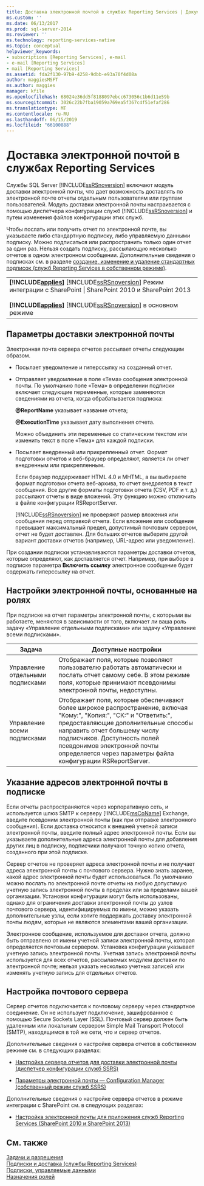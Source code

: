 ```yaml
---
title: Доставка электронной почтой в службах Reporting Services | Документы Майкрософт
ms.custom: ''
ms.date: 06/13/2017
ms.prod: sql-server-2014
ms.reviewer: ''
ms.technology: reporting-services-native
ms.topic: conceptual
helpviewer_keywords:
- subscriptions [Reporting Services], e-mail
- e-mail [Reporting Services]
- mail [Reporting Services]
ms.assetid: fda2f130-97b9-4258-9dbb-e93a70f4d08a
author: maggiesMSFT
ms.author: maggies
manager: kfile
ms.openlocfilehash: 68024e36dd5f8188097ebcc673056c1b6d11e59b
ms.sourcegitcommit: 3026c22b7fba19059a769ea5f367c4f51efaf286
ms.translationtype: MT
ms.contentlocale: ru-RU
ms.lasthandoff: 06/15/2019
ms.locfileid: "66100888"
---
```

# <a name="e-mail-delivery-in-reporting-services"></a>Доставка электронной почтой в службах Reporting Services
  Службы SQL Server [!INCLUDE[ssRSnoversion](../../includes/ssrsnoversion-md.md)] включают модуль доставки электронной почты, что дает возможность доставлять по электронной почте отчеты отдельным пользователям или группам пользователей. Модуль доставки электронной почты настраивается с помощью диспетчера конфигурации служб [!INCLUDE[ssRSnoversion](../../includes/ssrsnoversion-md.md)] и путем изменения файлов конфигурации этих служб.  
  
 Чтобы послать или получить отчет по электронной почте, вы указываете либо стандартную подписку, либо управляемую данными подписку. Можно подписаться или распространить только один отчет за один раз. Нельзя создать подписку, рассылающую несколько отчетов в одном электронном сообщении. Дополнительные сведения о подписках см. в разделе [создание, изменение и удаление стандартных подписок &#40;служб Reporting Services в собственном режиме&#41;](create-and-manage-subscriptions-for-native-mode-report-servers.md).  
  
||  
|-|  
|**[!INCLUDE[applies](../../includes/applies-md.md)]**  [!INCLUDE[ssRSnoversion](../../includes/ssrsnoversion-md.md)] Режим интеграции с SharePoint &#124; SharePoint 2010 и SharePoint 2013<br /><br /> **[!INCLUDE[applies](../../includes/applies-md.md)]**  [!INCLUDE[ssRSnoversion](../../includes/ssrsnoversion-md.md)] в основном режиме|  
  
## <a name="e-mail-delivery-options"></a>Параметры доставки электронной почты  
 Электронная почта сервера отчетов рассылает отчеты следующим образом.  
  
-   Посылает уведомление и гиперссылку на созданный отчет.  
  
-   Отправляет уведомление в поле «Тема» сообщения электронной почты. По умолчанию поле «Тема» в определении подписки включает следующие переменные, которые заменяются сведениями из отчета, когда обрабатывается подписка:  
  
     **@ReportName** указывает название отчета;  
  
     **@ExecutionTime** указывает дату выполнения отчета.  
  
     Можно объединить эти переменные со статическим текстом или изменить текст в поле «Тема» для каждой подписки.  
  
-   Посылает внедренный или прикрепленный отчет. Формат подготовки отчетов и веб-браузер определяют, является ли отчет внедренным или прикрепленным.  
  
     Если браузер поддерживает HTML 4.0 и MHTML, а вы выбираете формат подготовки отчета веб-архива, то отчет внедряется в текст сообщения. Все другие форматы подготовки отчета (CSV, PDF и т. д.) рассылают отчеты в виде вложений. Эту функцию можно отключить в файле конфигурации RSReportServer.  
  
     [!INCLUDE[ssRSnoversion](../../includes/ssrsnoversion-md.md)] не проверяют размер вложения или сообщения перед отправкой отчета. Если вложение или сообщение превышает максимальный предел, допустимый почтовым сервером, отчет не будет доставлен. Для больших отчетов выберите другой вариант доставки отчетов (например, URL-адрес или уведомление).  
  
 При создании подписки устанавливаются параметры доставки отчетов, которые определяют, как доставляется отчет. Например, при выборе в подписке параметра **Включить ссылку** электронное сообщение будет содержать гиперссылку на отчет.  
  
## <a name="role-based-e-mail-settings"></a>Настройки электронной почты, основанные на ролях  
 При подписке на отчет параметры электронной почты, с которыми вы работаете, меняются в зависимости от того, включает ли ваша роль задачу «Управление отдельными подписками» или задачу «Управление всеми подписками».  
  
|Задача|Доступные настройки|  
|----------|------------------------|  
|Управление отдельными подписками|Отображает поля, которые позволяют пользователю работать автоматически и послать отчет самому себе. В этом режиме поля, которые принимают псевдонимы электронной почты, недоступны.|  
|Управление всеми подписками|Отображает поля, которые обеспечивают более широкое распространение, включая "Кому:", "Копия:", "СК:" и "Ответить:", предоставляющие дополнительные способы направить отчет большему числу подписчиков. Доступность полей псевдонимов электронной почты определяется через параметры файла конфигурации RSReportServer.|  
  
## <a name="specifying-e-mail-addresses-in-a-subscription"></a>Указание адресов электронной почты в подписке  
 Если отчеты распространяются через корпоративную сеть, и используется шлюз SMTP к серверу [!INCLUDE[msCoName](../../includes/msconame-md.md)] Exchange, введите псевдоним электронной почты (как при отправке электронного сообщения). Если доставка относится к внешней учетной записи электронной почты, введите полный адрес электронной почты. Если вы указываете дополнительные адреса электронной почты для добавления других лиц в подписку, подписчики получают точную копию отчета, созданного при этой подписке.  
  
 Сервер отчетов не проверяет адреса электронной почты и не получает адреса электронной почты с почтового сервера. Нужно знать заранее, какой адрес электронной почты будет использоваться. По умолчанию можно послать по электронной почте отчеты на любую допустимую учетную запись электронной почты в пределах или за пределами вашей организации. Установки конфигурации могут быть использованы, однако для ограничения доставки электронной почты до узлов почтового сервера, идентифицируемых по имени, можно указать дополнительные узлы, если хотите поддержать доставку электронной почты людям, которые не являются элементами вашей организации.  
  
 Электронное сообщение, используемое для доставки отчета, должно быть отправлено от имени учетной записи электронной почты, которая определяется почтовым сервером. Установка конфигурации указывает учетную запись электронной почты. Учетная запись электронной почты используется для всех отчетов, рассылаемых модулем доставки по электронной почте; нельзя указать несколько учетных записей или изменять учетную запись для отдельных отчетов.  
  
## <a name="e-mail-server-configuration"></a>Настройка почтового сервера  
 Сервер отчетов подключается к почтовому серверу через стандартное соединение. Он не использует подключение, зашифрованное с помощью Secure Sockets Layer (SSL). Почтовый сервер должен быть удаленным или локальным сервером Simple Mail Transport Protocol (SMTP), находящимся в той же сети, что и сервер отчетов.  
  
 Дополнительные сведения о настройке сервера отчетов в собственном режиме см. в следующих разделах:  
  
-   [Настройка сервера отчетов для доставки электронной почты &#40;диспетчер конфигурации служб SSRS&#41;](../../sql-server/install/configure-a-report-server-for-e-mail-delivery-ssrs-configuration-manager.md)  
  
-   [Параметры электронной почты — Configuration Manager &#40;собственный режим служб SSRS&#41;](../install-windows/e-mail-settings-reporting-services-native-mode-configuration-manager.md)  
  
 Дополнительные сведения о настройке сервера отчетов в режиме интеграции с SharePoint см. в следующих разделах:  
  
-   [Настройка электронной почты для приложения служб Reporting Services (SharePoint 2010 и SharePoint 2013)](../install-windows/configure-e-mail-for-a-reporting-services-service-application.md)  
  
## <a name="see-also"></a>См. также  
 [Задачи и разрешения](../security/tasks-and-permissions.md)   
 [Подписки и доставка (службы Reporting Services)](subscriptions-and-delivery-reporting-services.md)   
 [Подписки, управляемые данными](data-driven-subscriptions.md)   
 [Назначения ролей](../security/role-assignments.md)  
  
  

